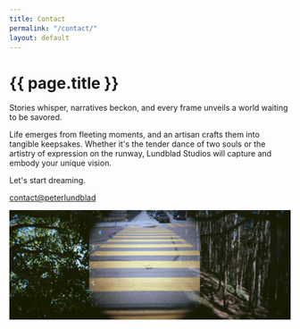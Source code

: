 ```yaml
---
title: Contact
permalink: "/contact/"
layout: default
---
```


# {{ page.title }}
Stories whisper, narratives beckon, and every frame unveils a world waiting to be savored.

Life emerges from fleeting moments, and an artisan crafts them into tangible keepsakes. Whether it's the tender dance of two souls or the artistry of expression on the runway, Lundblad Studios will capture and embody your unique vision.

Let's start dreaming.


<a class="contact" href="mailto:contact@peterlundblad.com">contact@peterlundblad</a>

<section>
    <img class="hero-photo" src="/assets/images/9130316955_7130398a2a_h.jpg" alt="triptych of grainy photographs">
</section>


